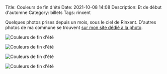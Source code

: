 Title: Couleurs de fin d'été
Date: 2021-10-08 14:08
Description: Et de début d'automne
Category: billets
Tags: rinxent

Quelques photos prises depuis un mois, sous le ciel de Rinxent. D'autres photos de ma commune se trouvent [sur mon site dédié à la photo](https://photos.loeuillet.org/index.php?/category/3).

![Couleurs de fin d'été]({static}/images/couleurs-fin-ete/IMG_0497.jpg#full "Couleurs de fin d'été")

![Couleurs de fin d'été]({static}/images/couleurs-fin-ete/IMG_0504.jpg#mid "Couleurs de fin d'été")

![Couleurs de fin d'été]({static}/images/couleurs-fin-ete/IMG_0736.jpg#full "Couleurs de fin d'été")

![Couleurs de fin d'été]({static}/images/couleurs-fin-ete/IMG_0738.jpg#full "Couleurs de fin d'été")
